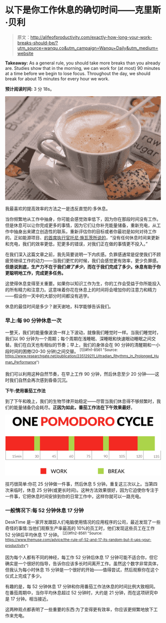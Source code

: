 # 以下是你工作休息的确切时间——克里斯·贝利

> 原文：<http://alifeofproductivity.com/exactly-how-long-your-work-breaks-should-be/?utm_source=wanqu.co&utm_campaign=Wanqu+Daily&utm_medium=website>

**Takeaway:** As a general rule, you should take more breaks than you already are. Studies show that in the morning, we can work for (at most) 90 minutes at a time before we begin to lose focus. Throughout the day, we should break for about 15 minutes for every hour we work.

**预计阅读时间:** 3 分 18s。

![coffeebreak'](img/0bb8c34ac38c64bfff237a1ac8176128.png)

我最喜欢的提高效率的方法之一是违反直觉的:多休息。

当你频繁地从工作中抽身，你可能会感觉效率低下，因为你在那段时间没有工作。但是休息可以让你完成更多的事情，因为它们让你补充能量储备，重新充电，从工作中抽身出来建立创造性的联系，重新评估你的目标或者你最初是如何对待工作的。正如能源项目、[的首席执行官托尼·施瓦茨所说的](http://theenergyproject.com)，“没有任何休息时间来更新和充电，我们的效率更低，犯更多的错误，对我们正在做的事情更不投入。”

在我们深入这篇文章之前，我先简要说明一下内疚感。负罪感通常是促使我们不顾疲劳继续工作的动力——当我们更忙的时候，我们会感觉更有效率，更少负罪感。**但是说到底，生产力不在于我们*做了多少*，而在于我们完成了多少。休息有助于你更聪明地工作，完成更多任务。**

这使得休息变得至关重要。如果你以知识工作为生，你的工作会受益于你所能投入的所有精力和注意力。这意味着你花在休息上的时间将会增加你的注意力和精力——假设你一天中的大部分时间都没有逃学。

休息的最佳时间是多少？谢天谢地，科学能够告诉我们。

### 早上:每 90 分钟休息一次

一整天，我们的能量像波浪一样上下波动，就像我们睡觉时一样。当我们睡觉时，我们以 90 分钟为一个周期；每个周期在浅睡眠、深睡眠和快速眼动睡眠之间交替。我们在白天也有相似的节奏；早上，我们的身体会在 90 分钟的清醒期和一小段时间的困倦(20-30 分钟)之间交替。 <sup id="rf1-8561">[1](#fn1-8561 "Source: <a href="https://www.researchgate.net/publication/235129211_Ultradian_Rhythms_in_Prolonged_Human_Performance">https://www.researchgate.net/publication/235129211_Ultradian_Rhythms_in_Prolonged_Human_Performance</a>")</sup>

我们可以利用这种自然节奏，在早上工作 90 分钟，然后休息至少 20 分钟——这时我们自然会再次感到昏昏沉沉。

**下午:使用番茄工作法**

到了下午和晚上，我们的生物节律开始稳定——尽管当我们休息得不够频繁时，我们的能量储备仍会耗尽。**正因为如此，番茄工作法在下午效果最好**。

![cycle](img/cd961323d5e8db14a7f3ab0f09264c4d.png)

技巧很简单:你花 25 分钟做一件事，然后休息 5 分钟。重复这三次以上。当第四次来临时，休息 25 分钟(或更长时间)。这种方法效果很好，因为它迫使你专注于一件事，它把休息时间安排到你的日常工作中，这样你就可以一路充电。

### **一般情况下:每 52 分钟休息 17 分钟**

DeskTime 是一家开发跟踪人们电脑使用情况的应用程序的公司，最近发现了一些奇怪的事情:当他们观察生产率最高的 10%的员工时，他们发现这些员工在工作 52 分钟后平均休息 17 分钟。 <sup id="rf2-8561">[2](#fn2-8561 "Source: <a href="https://www.themuse.com/advice/the-rule-of-52-and-17-its-random-but-it-ups-your-productivity">https://www.themuse.com/advice/the-rule-of-52-and-17-its-random-but-it-ups-your-productivity</a>")</sup>

因为每个人都有不同的神经，每工作 52 分钟后休息 17 分钟可能不适合你，但它确实是一个很好的指导，告诉你应该多长时间离开工作。虽然这个数字非常具体，但我认为每小时休息 15 分钟是一个很好的开始——值得尝试，然后观察你在这个仪式上完成了多少。

有趣的是，每 52 分钟休息 17 分钟和你用番茄工作法休息的时间比例大致相同。在番茄周期中，当你平均休息超过 52 分钟时，大约是 21 分钟，而在这项研究中是 17 分钟。相当接近。

这两种观点都表明了一些重要的东西:为了变得更有效率，你应该更频繁地放下工作来充电。